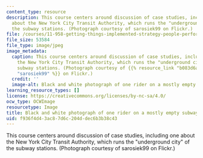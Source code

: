 ```yaml
---
content_type: resource
description: This course centers around discussion of case studies, including one
  about the New York City Transit Authority, which runs the "underground city" of
  the subway stations. (Photograph courtesy of sarosiek99 on Flickr.)
file: /courses/11-958-getting-things-implemented-strategy-people-performance-and-leadership-january-iap-2009/f936f4d43ac87d6c204ddec6b3b38c43_11-958iap09.jpg
file_size: 53584
file_type: image/jpeg
image_metadata:
  caption: This course centers around discussion of case studies, including one about
    the New York City Transit Authority, which runs the "underground city" of the
    subway stations. (Photograph courtesy of {{% resource_link "b083d6a0-e71a-408a-bfb1-74f4328065f7"
    "sarosiek99" %}} on Flickr.)
  credit: ''
  image-alt: Black and white photograph of one rider on a mostly empty subway.
learning_resource_types: []
license: https://creativecommons.org/licenses/by-nc-sa/4.0/
ocw_type: OCWImage
resourcetype: Image
title: Black and white photograph of one rider on a mostly empty subway
uid: f936f4d4-3ac8-7d6c-204d-dec6b3b38c43
---
```

This course centers around discussion of case studies, including one about the New York City Transit Authority, which runs the "underground city" of the subway stations. (Photograph courtesy of sarosiek99 on Flickr.)